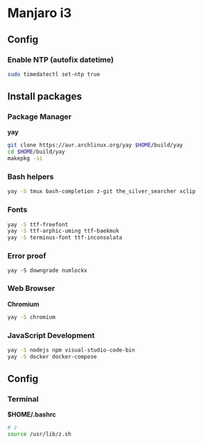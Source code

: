 Manjaro i3
==========

Config
------

### Enable NTP (autofix datetime)

```sh
sudo timedatectl set-ntp true
```

Install packages
----------------

### Package Manager

**yay**

```sh
git clone https://aur.archlinux.org/yay $HOME/build/yay
cd $HOME/build/yay
makepkg -si
```

### Bash helpers

```sh
yay -S tmux bash-completion z-git the_silver_searcher xclip
```

### Fonts

```sh
yay -S ttf-freefont
yay -S ttf-arphic-uming ttf-baekmuk
yay -S terminus-font ttf-inconsolata
```

### Error proof

```
yay -S downgrade numlockx
```

### Web Browser

**Chromium**

```sh
yay -S chromium
```

### JavaScript Development

```sh
yay -S nodejs npm visual-studio-code-bin
yay -S docker docker-compose
```

Config
------

### Terminal

**$HOME/.bashrc**

```sh
# z
source /usr/lib/z.sh 
```
